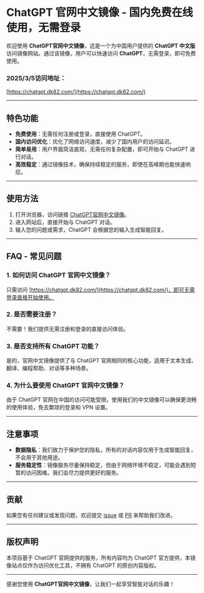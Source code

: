 # ChatGPT 官网中文镜像 - 国内免费在线使用，无需登录

欢迎使用 **ChatGPT官网中文镜像**，这是一个为中国用户提供的 **ChatGPT 中文版** 访问镜像网站。通过该镜像，用户可以快速访问 **ChatGPT**，无需登录，即可免费使用。

### 2025/3/5访问地址：
[https://chatgpt.dk82.com/](https://chatgpt.dk82.com/)

---

## 特色功能
- **免费使用**：无需任何注册或登录，直接使用 ChatGPT。
- **国内访问优化**：优化了网络访问速度，减少了国内用户的访问延迟。
- **简单易用**：用户界面简洁直观，无需任何复杂配置，即可开始与 ChatGPT 进行对话。
- **高效稳定**：通过镜像技术，确保持续稳定的服务，即使在高峰期也能快速响应。

---

## 使用方法

1. 打开浏览器，访问链接 [ChatGPT官网中文镜像](https://chatgpt.dk82.com/)。
2. 进入网站后，直接开始与 ChatGPT 对话。
3. 输入您的问题或需求，ChatGPT 会根据您的输入生成智能回复。

---

## FAQ - 常见问题

### 1. **如何访问 ChatGPT 官网中文镜像？**
只需访问 [https://chatgpt.dk82.com/](https://chatgpt.dk82.com/)，即可无需登录直接开始使用。

### 2. **是否需要注册？**
不需要！我们提供无需注册和登录的直接访问体验。

### 3. **是否支持所有 ChatGPT 功能？**
是的，官网中文镜像提供了与 ChatGPT 官网相同的核心功能，适用于文本生成、翻译、编程帮助、对话等多种场景。

### 4. **为什么要使用 ChatGPT 官网中文镜像？**
由于 ChatGPT 官网在中国的访问可能受限，使用我们的中文镜像可以确保更流畅的使用体验，免去繁琐的登录和 VPN 设置。

---

## 注意事项

- **数据隐私**：我们致力于保护您的隐私，所有的对话内容仅用于生成智能回复，不会用于其他用途。
- **服务稳定性**：镜像服务尽量保持稳定，但由于网络环境不稳定，可能会遇到短暂的访问困难。我们会尽力提供更好的服务。

---

## 贡献

如果您有任何建议或发现问题，欢迎提交 [issue](https://github.com/username/repo/issues) 或 [PR](https://github.com/username/repo/pulls) 来帮助我们改进。

---

## 版权声明

本项目基于 ChatGPT 官网提供的服务，所有内容均为 ChatGPT 官方提供，本镜像站点仅作为访问优化工具，不拥有 ChatGPT 的原创内容版权。

---

感谢您使用 **ChatGPT官网中文镜像**，让我们一起享受智能对话的乐趣！
